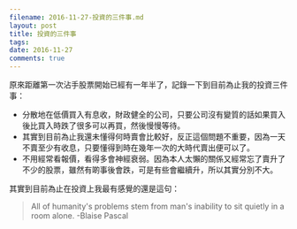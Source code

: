 ```yaml
---
filename: 2016-11-27-投資的三件事.md
layout: post
title: 投資的三件事
tags: 
date: 2016-11-27
comments: true
---
```


原來距離第一次沾手股票開始已經有一年半了，記錄一下到目前為止我的投資三件事：

* 分散地在低價買入有息收，財政健全的公司，只要公司沒有變質的話如果買入後比買入時跌了很多可以再買，然後慢慢等待。
* 其實到目前為止我還未懂得何時賣會比較好，反正這個問題不重要，因為一天不賣至少有收息，只要懂得到時在幾年一次的大時代賣出便可以了。
* 不用經常看報價，看得多會神經衰弱。因為本人太懶的關係又經常忘了賣升了不少的股票，雖然有啲事後會跌，可是有些會繼續升，所以其實分別不大。

其實到目前為止在投資上我最有感覺的還是這句：

> All of humanity's problems stem from man's inability to sit quietly in a room alone. -Blaise Pascal